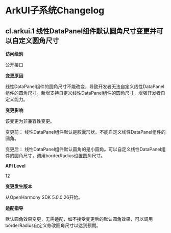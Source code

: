# ArkUI子系统Changelog

## cl.arkui.1 线性DataPanel组件默认圆角尺寸变更并可以自定义圆角尺寸

**访问级别**

公开接口

**变更原因**

线性DataPanel组件的圆角尺寸不能改变，导致开发者无法自定义线性DataPanel组件的圆角尺寸。新增支持自定义线性DataPanel组件的圆角尺寸，增强开发者自定义能力。

**变更影响**

该变更为非兼容性变更。

变更前：
线性DataPanel组件默认是胶囊形状。不能自定义线性DataPanel组件的圆角。

变更后：
线性DataPanel组件默认圆角的是小圆角。可以自定义线性DataPanel组件的圆角尺寸，调用borderRadius设置圆角尺寸。

**API Level**

12

**变更发生版本**

从OpenHarmony SDK 5.0.0.26开始。

**适配指导**

默认圆角效果变更，无需适配，如不接受变更后的默认圆角效果，可以调用borderRadius自定义修改圆角尺寸以达到预期。